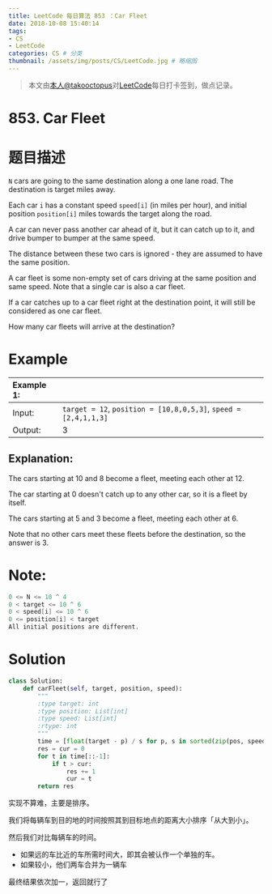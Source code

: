 ```yaml
---
title: LeetCode 每日算法 853 ：Car Fleet 
date: 2018-10-08 15:40:14
tags: 
- CS
- LeetCode
categories: CS # 分类
thumbnail: /assets/img/posts/CS/LeetCode.jpg # 略缩图
---
```


>本文由[本人@takooctopus](https://takooctopus.github.io "たこ焼きのGITHUB")对[LeetCode](https://leetcode.com/ "LeetCode")每日打卡签到，做点记录。

# 853. Car Fleet 

# 题目描述

`N` cars are going to the same destination along a one lane road.  The destination is target miles away.

Each car `i` has a constant speed `speed[i]` (in miles per hour), and initial position `position[i]` miles towards the target along the road.

A car can never pass another car ahead of it, but it can catch up to it, and drive bumper to bumper at the same speed.

The distance between these two cars is ignored - they are assumed to have the same position.

A car fleet is some non-empty set of cars driving at the same position and same speed.  Note that a single car is also a car fleet.

If a car catches up to a car fleet right at the destination point, it will still be considered as one car fleet.


How many car fleets will arrive at the destination?

# Example 

|   Example 1:  |   |
|   :------ |   :------|
|Input: |   `target = 12`, `position = [10,8,0,5,3]`, `speed = [2,4,1,1,3]`   |
|Output:|    3  |

## Explanation: 

The cars starting at 10 and 8 become a fleet, meeting each other at 12.

The car starting at 0 doesn't catch up to any other car, so it is a fleet by itself.

The cars starting at 5 and 3 become a fleet, meeting each other at 6.

Note that no other cars meet these fleets before the destination, so the answer is 3.

# Note:

```c
0 <= N <= 10 ^ 4
0 < target <= 10 ^ 6
0 < speed[i] <= 10 ^ 6
0 <= position[i] < target
All initial positions are different.

```

# Solution

```python
class Solution:
    def carFleet(self, target, position, speed):
        """
        :type target: int
        :type position: List[int]
        :type speed: List[int]
        :rtype: int
        """  
        time = [float(target - p) / s for p, s in sorted(zip(pos, speed))]
        res = cur = 0
        for t in time[::-1]:
            if t > cur:
                res += 1
                cur = t
        return res         

```

实现不算难，主要是排序。

我们将每辆车到目的地的时间按照其到目标地点的距离大小排序「从大到小」。

然后我们对比每辆车的时间。

- 如果远的车比近的车所需时间大，即其会被认作一个单独的车。
- 如果较小，他们两车合并为一辆车


最终结果依次加一，返回就行了

